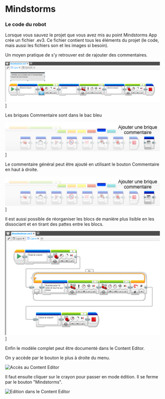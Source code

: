 # Mindstorms


### Le code du robot 

Lorsque vous sauvez le projet que vous avez mis au point Mindstorms App crée un fichier .ev3. Ce fichier contient tous les éléments du projet (le code, mais aussi les fichiers son et les images si besoin).

Un moyen pratique de s'y retrouver est de rajouter des commentaires.

![Code avec commentaires](images/Code-Commentaires.png)]

Les briques Commentaire sont dans le bac bleu

![Brique Commentaire](images/MindstormsApps-BacBleu-Comment.png)]

Le commentaire général peut être ajouté en utilisant le bouton Commentaire en haut à droite.

![Bouton Commentaire](images/MindstormsApps-BacBleu-Comment.png)]


Il est aussi possible de réorganiser les blocs de manière plus lisible en les dissociant et en tirant des pattes entre les blocs.

![Code avec Pattes](images/Code-Pattes.png)]

Enfin le modèle complet peut être documenté dans le Content Editor.

On y accède par le bouton le plus à droite du menu.

![Accès au Content Editor](MindstormsApp-Bouton-content-editor.png)

Il faut ensuite cliquer sur le crayon pour passer en mode édition. Il se ferme par le bouton "Mindstorms".

![Edition dans le Content Editor](MindstormsApp-ContentEditor.png)

